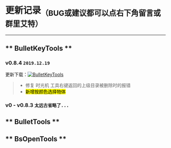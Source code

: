 # 更新记录<sub>（BUG或建议都可以点右下角留言或群里艾特）</sub>

---
<!-- tabs:start -->
## ** BulletKeyTools **

### v0.8.4 `2019.12.19`  

更新下载：[![BulletKeyTools](https://img.shields.io/github/v/release/AnimatorBullet/BulletKeyTools?color=success&include_prereleases&label=BulletKeyTools&logo=GitHub&style=flat-square)](https://github.com/AnimatorBullet/BulletKeyTools/releases)

> - 修复 时光机 工具右键返回的上级目录被删除时的报错  
> - <mark>新增按颜色选择物体</mark>

### v0 - v0.8.3 `太远古省略了...`

## ** BulletTools **

## ** BsOpenTools **
<!-- tabs:end -->
